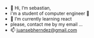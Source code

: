 - 👋 Hi, I’m sebastian,
- i'm a student of computer engineer 🚀
- 🌱 I’m currently learning react
- please, contact me by my email ... 
- 📫 juansebherndez@gmail.com

<!---
jsebastian2707/jsebastian2707 is a ✨ special ✨ repository because its `README.md` (this file) appears on your GitHub profile.
You can click the Preview link to take a look at your changes.
--->
